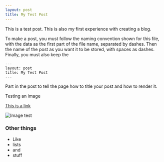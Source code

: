 ```yaml
---
layout: post
title: My Test Post
---
```


This is a test post. 
This is also my first experience with creating a blog.

To make a post, you must follow the naming convention shown for this file,
with the data as the first part of the file name, separated by dashes. Then
the name of the post as you want it to be stored, with spaces as dashes.
Finally, you must also keep the 

```
---
layout: post
title: My Test Post
---
```

Part in the post to tell the page how to title your post and how to render it.

Testing an image

[This is a link](http://thisismetis.com)

![Image test](/images/flowers1.JPG)

### Other things
* Like
* lists
* and 
* stuff
